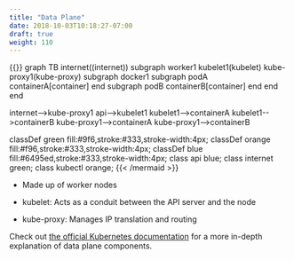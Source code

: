 ```yaml
---
title: "Data Plane"
date: 2018-10-03T10:18:27-07:00
draft: true
weight: 110
---
```


{{<mermaid>}}
graph TB
internet((internet))
    subgraph worker1
      kubelet1(kubelet)
      kube-proxy1(kube-proxy)
      subgraph docker1
        subgraph podA
          containerA[container]
        end
        subgraph podB
          containerB[container]
        end
      end
    end

  internet-->kube-proxy1
  api-->kubelet1
  kubelet1-->containerA
  kubelet1-->containerB
  kube-proxy1-->containerA
  kube-proxy1-->containerB

  classDef green fill:#9f6,stroke:#333,stroke-width:4px;
  classDef orange fill:#f96,stroke:#333,stroke-width:4px;
  classDef blue fill:#6495ed,stroke:#333,stroke-width:4px;
  class api blue;
  class internet green;
  class kubectl orange;
{{< /mermaid >}}

* Made up of worker nodes

* kubelet: Acts as a conduit between the API server and the node

* kube-proxy: Manages IP translation and routing

Check out [the official Kubernetes documentation](https://kubernetes.io/docs/concepts/overview/components/#node-components) for a more in-depth explanation of data plane components.
